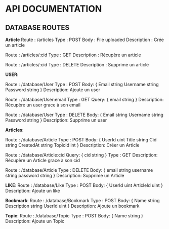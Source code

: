 # API DOCUMENTATION

## DATABASE ROUTES

**Article**
Route : /articles
Type : POST
Body : File uploaded
Description : Crée un article

Route : /articles/:cid
Type : GET
Description : Récupère un article

Route : /articles/:cid
Type : DELETE
Description : Supprime un article

**USER**:

Route : /database/User
Type : POST
Body: {
    Email string
    Username string
    Password string
}
Description: Ajoute un user

Route : /database/User:email
Type : GET
Query: {
    email string
}
Description: Récupère un user grace à son email

Route : /database/User
Type : DELETE
Body: {
    Email string
    Username string
    Password string
}
Description: Supprime un user

**Articles**:

Route : /database/Article
Type : POST
Body: {
    UserId uint
    Title string
    Cid string
    CreatedAt string
    TopicId int
}
Description: Créer un Article

Route : /database/Article:cid
Query: {
    cid string
}
Type : GET
Description: Récupère un Article grace à son cid

Route : /database/Article
Type : DELETE
Body: {
    email string
    username string
    password string
}
Description: Supprime un Article

**LIKE**:
Route : /database/Like
Type : POST
Body: {
    UserId uint
	ArticleId uint
}
Description: Ajoute un like

**Bookmark**:
Route : /database/Bookmark
Type : POST
Body: {
    Name string
	Description string
	UserId uint
}
Description: Ajoute un bookmark

**Topic**:
Route : /database/Topic
Type : POST
Body: {
    Name string
}
Description: Ajoute un Topic


